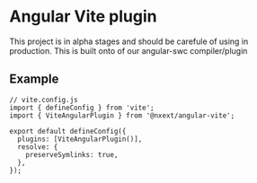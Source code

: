 # Angular Vite plugin

This project is in alpha stages and should be carefule of using in production. This is built onto of our angular-swc compiler/plugin

## Example

```
// vite.config.js
import { defineConfig } from 'vite';
import { ViteAngularPlugin } from '@nxext/angular-vite';

export default defineConfig({
  plugins: [ViteAngularPlugin()],
  resolve: {
    preserveSymlinks: true,
  },
});

```
